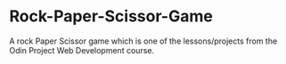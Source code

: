 # Rock-Paper-Scissor-Game
A rock Paper Scissor game which is one of the lessons/projects from the Odin Project Web Development course.
